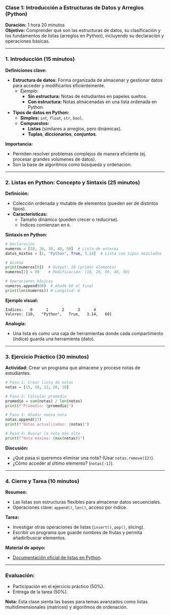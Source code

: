 ### **Clase 1: Introducción a Estructuras de Datos y Arreglos (Python)**  
**Duración:** 1 hora 20 minutos  
**Objetivo:** Comprender qué son las estructuras de datos, su clasificación y los fundamentos de listas (arreglos en Python), incluyendo su declaración y operaciones básicas.  

---

### **1. Introducción (15 minutos)**  
**Definiciones clave:**  
- **Estructura de datos:** Forma organizada de almacenar y gestionar datos para acceder y modificarlos eficientemente.  
  - *Ejemplo:*  
    - **Sin estructura:** Notas de estudiantes en papeles sueltos.  
    - **Con estructura:** Notas almacenadas en una lista ordenada en Python.  
- **Tipos de datos en Python:**  
  - **Simples:** `int`, `float`, `str`, `bool`.  
  - **Compuestos:**  
    - **Listas** (similares a arreglos, pero dinámicas).  
    - **Tuplas**, **diccionarios**, **conjuntos**.  

**Importancia:**  
- Permiten resolver problemas complejos de manera eficiente (ej. procesar grandes volúmenes de datos).  
- Son la base de algoritmos como búsqueda y ordenación.  

---

### **2. Listas en Python: Concepto y Sintaxis (25 minutos)**  
**Definición:**  
- Colección ordenada y mutable de elementos (pueden ser de distintos tipos).  
- **Características:**  
  - Tamaño dinámico (pueden crecer o reducirse).  
  - Índices comienzan en `0`.  

**Sintaxis en Python:**  
```python
# Declaración
numeros = [10, 20, 30, 40, 50]  # Lista de enteros
datos_mixtos = [1, "Python", True, 3.14]  # Lista con tipos mezclados

# Acceso
print(numeros[0])  # Output: 10 (primer elemento)
numeros[2] = 99    # Modificación: [10, 20, 99, 40, 50]

# Operaciones básicas
numeros.append(60)  # Añade 60 al final
print(len(numeros)) # Longitud: 6
```

**Ejemplo visual:**  
```
Índices:   0      1      2      3      4  
Valores: [10,   "Python",   True,   3.14,   60]  
```

**Analogía:**  
- Una lista es como una caja de herramientas donde cada compartimento (índice) guarda una herramienta (dato).  

---

### **3. Ejercicio Práctico (30 minutos)**  
**Actividad:** Crear un programa que almacene y procese notas de estudiantes.  
```python
# Paso 1: Crear lista de notas
notas = [15, 18, 12, 20, 10]

# Paso 2: Calcular promedio
promedio = sum(notas) / len(notas)
print(f"Promedio: {promedio}")

# Paso 3: Añadir nueva nota
notas.append(17)
print(f"Notas actualizadas: {notas}")

# Paso 4: Buscar la nota más alta
print(f"Nota máxima: {max(notas)}")
```

**Discusión:**  
- ¿Qué pasa si queremos eliminar una nota? (Usar `notas.remove(12)`).  
- ¿Cómo acceder al último elemento? (`notas[-1]`).  

---

### **4. Cierre y Tarea (10 minutos)**  
**Resumen:**  
- Las listas son estructuras flexibles para almacenar datos secuenciales.  
- Operaciones clave: `append()`, `len()`, acceso por índice.  

**Tarea:**  
- Investigar otras operaciones de listas (`insert()`, `pop()`, slicing).  
- Escribir un programa que guarde nombres de frutas y permita añadir/buscar elementos.  

**Material de apoyo:**  
- [Documentación oficial de listas en Python](https://docs.python.org/3/tutorial/datastructures.html).  

--- 

### **Evaluación:**  
- Participación en el ejercicio práctico (50%).  
- Entrega de la tarea (50%).  

**Nota:** Esta clase sienta las bases para temas avanzados como listas multidimensionales (matrices) y algoritmos de ordenación.